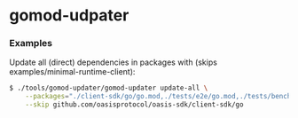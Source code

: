 # gomod-udpater

### Examples

Update all (direct) dependencies in packages with (skips examples/minimal-runtime-client):

```bash
$ ./tools/gomod-updater/gomod-updater update-all \
	--packages="./client-sdk/go/go.mod,./tests/e2e/go.mod,./tests/benchmark/go.mod,./tools/orc/go.mod,./tools/gomod-updater/go.mod,./tools/gen_runtime_vectors/go.mod,./client-sdk/ts-web/core/reflect-go/go.mod" \
	--skip github.com/oasisprotocol/oasis-sdk/client-sdk/go
```
